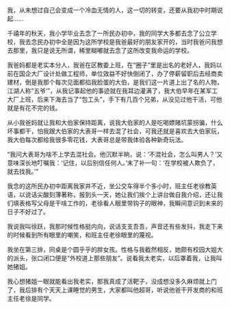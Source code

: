 我，从未想过自己会变成一个冷血无情的人，这一切的转变，还要从我初中时期说起......

千禧年的秋天，我小学毕业去念了一所民办初中，我的同学大多都去念了公立学校，我去念民办初中全是因为这所学校是我爸最好的朋友家开的，当时我爸问我想去那里，我只是说无所谓，稀里糊嘟就去念了这所改变我命运的学校。

我爸妈都是老实本分人，我爸在区教委上班，在“圈子”里是出名的老好人，我妈以前在国企大厂设计处做工程师，单位效益不好快倒闭了，办了停薪留职后去经商卖建材，倒是我那个每次见面都掐我脸蛋的大伯，是我们这一片道上出了名的人物，江湖人称“五爷‘”，从我记事起他的事迹就在我耳边灌满了，我大伯早年在某军工大厂上班，后来下海去当了“包工头”，手下有几百个兄弟，从没见过他干活，可他就是有花不完的钱。

从小我爸妈就让我和大伯家保持距离，说我大伯家的人是吃喝嫖赌坑蒙拐骗，什么坏事都干，怕我跟大伯家的大表哥一样去混了社会，可我还就是喜欢去大伯家玩，我大伯每次都给我很多零花钱，大表哥总是带我体验各种新奇玩法。

 “我问大表哥为啥不上学去混社会。他沉默半晌，说：‘不混社会，怎么叫男人？’又意味深长地叮嘱我：‘记住，以后别信任何人。’末了补一句：‘在学校被人欺负了，就去找我。’”

 我念的这所民办初中距离我家并不近，坐公交车得半个多小时，班主任老徐教英语，以说话尖酸刻薄著称，报到头一天，她让我们挨个上讲台做自我介绍，还让我们填表格写父母是干啥工作的，老徐看人眼里带钩子的眼神，我瞬间意识到未来的日子不好过了。

我说我叫徐跃，我那时候性格挺内向，说话支支吾吾，声音还有些发抖，我走下来的时候看到所有眼里的嘲笑，和班主任老徐眼里的蔑视。

我坐在第三排，同桌是个圆乎乎的胖女孩。性格与我截然相反，她颇有校园大姐大的派头，张口闭口便是“外校道上那些朋友”。说看我太老实，以后罩着我，让我叫她猪姐。

我心想猪姐一眼就能看出我老实，那我真成了活靶子，没成想没多久麻烦就上门了，我后排有个天天上课睡觉的男生，大家都叫他超哥，听说他爸干开发商的和班主任老徐是同学。




